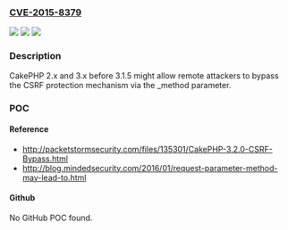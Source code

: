 ### [CVE-2015-8379](https://cve.mitre.org/cgi-bin/cvename.cgi?name=CVE-2015-8379)
![](https://img.shields.io/static/v1?label=Product&message=n%2Fa&color=blue)
![](https://img.shields.io/static/v1?label=Version&message=n%2Fa&color=blue)
![](https://img.shields.io/static/v1?label=Vulnerability&message=n%2Fa&color=brighgreen)

### Description

CakePHP 2.x and 3.x before 3.1.5 might allow remote attackers to bypass the CSRF protection mechanism via the _method parameter.

### POC

#### Reference
- http://packetstormsecurity.com/files/135301/CakePHP-3.2.0-CSRF-Bypass.html
- http://blog.mindedsecurity.com/2016/01/request-parameter-method-may-lead-to.html

#### Github
No GitHub POC found.

